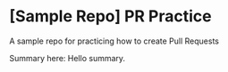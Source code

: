 # [Sample Repo] PR Practice
A sample repo for practicing how to create Pull Requests


Summary here:
Hello summary.
